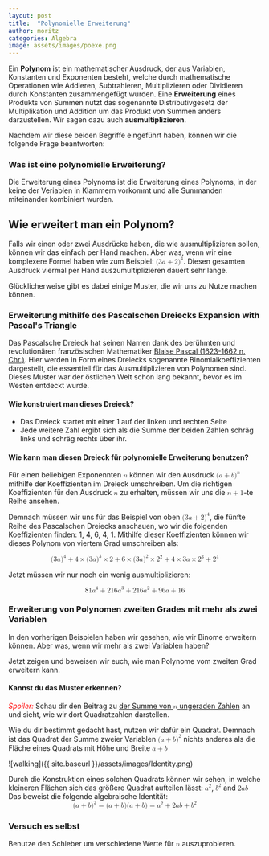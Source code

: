 ```yaml
---
layout: post
title:  "Polynomielle Erweiterung"
author: moritz
categories: Algebra
image: assets/images/poexe.png
---
```

Ein **Polynom** ist ein mathematischer Ausdruck, der aus Variablen, Konstanten und Exponenten besteht, welche durch mathematische Operationen wie Addieren, Subtrahieren, Multiplizieren oder Dividieren durch Konstanten zusammengefügt wurden. 
Eine **Erweiterung** eines Produkts von Summen nutzt das sogenannte Distributivgesetz der Multiplikation und Addition um das Produkt von Summen anders darzustellen. Wir sagen dazu auch **ausmultiplizieren**.

Nachdem wir diese beiden Begriffe eingeführt haben, können wir die folgende Frage beantworten:

### Was ist eine polynomielle Erweiterung?
Die Erweiterung eines Polynoms ist die Erweiterung eines Polynoms, in der keine der Veriablen in Klammern vorkommt und alle Summanden miteinander kombiniert wurden.

## Wie erweitert man ein Polynom?

Falls wir einen oder zwei Ausdrücke haben, die wie ausmultiplizieren sollen, können wir das einfach per Hand machen. Aber was, wenn wir eine komplexere Formel haben wie zum Beispiel: <math display="inline"> <mrow> <mo form="prefix" stretchy="false">(</mo> <mn>3</mn> <mi>a</mi> <mo>+</mo> <mn>2</mn> <msup> <mo form="postfix" stretchy="false">)</mo> <mn>4</mn> </msup> </mrow> </math>.
Diesen gesamten Ausdruck viermal per Hand auszumultiplizieren dauert sehr lange.
<p>Glücklicherweise gibt es dabei einige Muster, die wir uns zu Nutze machen können.</p>

### Erweiterung mithilfe des Pascalschen Dreiecks Expansion with Pascal's Triangle
Das Pascalsche Dreieck hat seinen Namen dank des berühmten und revolutionären französischen Mathematiker [Blaise Pascal (1623-1662 n. Chr.)](https://de.wikipedia.org/wiki/Blaise_Pascal). Hier werden in Form eines Dreiecks sogenannte Binomialkoeffizienten dargestellt, die essentiell für das Ausmultiplizieren von Polynomen sind. Dieses Muster war der östlichen Welt schon lang bekannt, bevor es im Westen entdeckt wurde.

#### Wie konstruiert man dieses Dreieck?
- Das Dreieck startet mit einer 1 auf der linken und rechten Seite
- Jede weitere Zahl ergibt sich als die Summe der beiden Zahlen schräg links und schräg rechts über ihr.

#### Wie kann man diesen Dreieck für polynomielle Erweiterung benutzen?
Für einen beliebigen Exponennten <math display="inline"><mi>n</mi></math> können wir den Ausdruck  <math display="inline"><mrow><mo form="prefix" stretchy="false">(</mo><mi>a</mi><mo>+</mo><mi>b</mi><msup><mo form="postfix" stretchy="false">)</mo><mi>n</mi></msup></mrow></math> mithilfe der Koeffizienten im Dreieck umschreiben. 
Um die richtigen Koeffizienten für den Ausdruck <math display="inline"><mrow><mi>n</mi></mrow></math> zu erhalten, müssen wir uns die <math display="inline"><mrow><mi>n</mi><mo>+</mo><mn>1</mn></mrow></math>-te Reihe ansehen.

<div id="observablehq-c7e957ce">
  <div class="observablehq-viewof-values"></div>
  <div class="observablehq-pascal"></div>
</div>
<script type="module">
  import {Runtime, Inspector} from "https://cdn.jsdelivr.net/npm/@observablehq/runtime@4/dist/runtime.js";
  import define from "https://api.observablehq.com/@864af2bf64442aa6/pascals-sierpinski.js?v=3";
  (new Runtime).module(define, name => {
    if (name === "viewof values") return Inspector.into("#observablehq-c7e957ce .observablehq-viewof-values")();
    if (name === "pascal") return Inspector.into("#observablehq-c7e957ce .observablehq-pascal")();
  });
</script>

Demnach müssen wir uns für das Beispiel von oben <math display="inline"> <mrow> <mo form="prefix" stretchy="false">(</mo> <mn>3</mn> <mi>a</mi> <mo>+</mo> <mn>2</mn> <msup> <mo form="postfix" stretchy="false">)</mo> <mn>4</mn> </msup> </mrow> </math>, 
die fünfte Reihe des Pascalschen Dreiecks anschauen, wo wir die folgenden Koeffizienten finden: 1, 4, 6, 4, 1.
Mithilfe dieser Koeffizienten können wir dieses Polynom von viertem Grad umschreiben als:

<math display="block">
  <mrow>
    <mo form="prefix" stretchy="false">(</mo>
    <mn>3</mn>
    <mi>a</mi>
    <msup>
      <mo form="postfix" stretchy="false">)</mo>
      <mn>4</mn>
    </msup>
    <mo>+</mo>
    <mn>4</mn>
    <mo>&times;</mo>
    <mo form="prefix" stretchy="false">(</mo>
    <mn>3</mn>
    <mi>a</mi>
    <msup>
      <mo form="postfix" stretchy="false">)</mo>
      <mn>3</mn>
    </msup>
    <mo>&times;</mo>
    <mn>2</mn>
    <mo>+</mo>
    <mn>6</mn>
    <mo>&times;</mo>
    <mo form="prefix" stretchy="false">(</mo>
    <mn>3</mn>
    <mi>a</mi>
    <msup>
      <mo form="postfix" stretchy="false">)</mo>
      <mn>2</mn>
    </msup>
    <mo>&times;</mo>
    <msup>
      <mn>2</mn>
      <mn>2</mn>
    </msup>
    <mo>+</mo>
    <mn>4</mn>
    <mo>&times;</mo>
    <mn>3</mn>
    <mi>a</mi>
    <mo>&times;</mo>
    <msup>
      <mn>2</mn>
      <mn>3</mn>
    </msup>
    <mo>+</mo>
    <msup>
      <mn>2</mn>
      <mn>4</mn>
    </msup>
  </mrow>
</math>

Jetzt müssen wir nur noch ein wenig ausmultiplizieren:

<math display="block">
  <mrow>
    <mn>81</mn>
    <msup>
      <mi>a</mi>
      <mn>4</mn>
    </msup>
    <mo>+</mo>
    <mn>216</mn>
    <msup>
      <mi>a</mi>
      <mn>3</mn>
    </msup>
    <mo>+</mo>
    <mn>216</mn>
    <msup>
      <mi>a</mi>
      <mn>2</mn>
    </msup>
    <mo>+</mo>
    <mn>96</mn>
    <mi>a</mi>
    <mo>+</mo>
    <mn>16</mn>
  </mrow>
</math>

### Erweiterung von Polynomen zweiten Grades mit mehr als zwei Variablen
In den vorherigen Beispielen haben wir gesehen, wie wir Binome erweitern können. Aber was, wenn wir mehr als zwei Variablen haben?

Jetzt zeigen und beweisen wir euch, wie man Polynome vom zweiten Grad erweitern kann.
#### Kannst du das Muster erkennen?
<span style="color: red;">*Spoiler:*</span> Schau dir den Beitrag zu [der Summe von <math display="inline"><mi>n</mi></math> ungeraden Zahlen](https://visualproofs.github.io/series/algebra/2023/05/25/de_n-odd-numbers.html) an und sieht, wie wir dort Quadratzahlen darstellen.

Wie du dir bestimmt gedacht hast, nutzen wir dafür ein Quadrat. Demnach ist das Quadrat der Summe zweier Variablen <math display="inline"><mrow><mo form="prefix" stretchy="false">(</mo><mi>a</mi><mo>+</mo><mi>b</mi><msup><mo form="postfix" stretchy="false">)</mo><mn>2</mn></msup> </mrow> </math> nichts anderes als die Fläche eines Quadrats mit Höhe und Breite <math display="inline"><mrow><mi>a</mi><mo>+</mo><mi>b</mi></mrow></math>

![walking]({{ site.baseurl }}/assets/images/Identity.png)

Durch die Konstruktion eines solchen Quadrats können wir sehen, in welche kleineren Flächen sich das größere Quadrat aufteilen lässt: <math display="inline"><msup><mi>a</mi><mn>2</mn></msup></math>, <math display="inline"><msup><mi>b</mi><mn>2</mn></msup></math> and <math display="inline"><mrow><mn>2</mn><mi>a</mi><mi>b</mi></mrow></math>
Das beweist die folgende algebraische Identität:
<math display="block"><mrow><mo form="prefix" stretchy="false">(</mo><mi>a</mi><mo>+</mo><mi>b</mi><msup><mo form="postfix" stretchy="false">)</mo><mn>2</mn></msup><mo>=</mo><mo form="prefix" stretchy="false">(</mo><mi>a</mi><mo>+</mo><mi>b</mi><mo form="postfix" stretchy="false">)</mo><mo form="prefix" stretchy="false">(</mo><mi>a</mi><mo>+</mo><mi>b</mi><mo form="postfix" stretchy="false">)</mo><mo>=</mo><msup><mi>a</mi><mn>2</mn></msup><mo>+</mo><mn>2</mn><mi>a</mi><mi>b</mi><mo>+</mo><msup><mi>b</mi><mn>2</mn></msup></mrow></math>

### Versuch es selbst

Benutze den Schieber um verschiedene Werte für <math display="inline"><mi>n</mi></math> auszuprobieren.
<div id="observablehq-fc37ba2b">
  <div class="observablehq-viewof-numVars"></div>
  <div class="observablehq-numVars"></div>
  <div class="observablehq-binomial"></div>
  <div class="observablehq-rectData"></div>
  <div class="observablehq-formula"></div>
  <div class="observablehq-rs"></div>
  <div class="observablehq-ithLetter"></div>
  <div class="observablehq-color"></div>
  <div class="observablehq-d3"></div>
</div>
<script type="module">
  import {Runtime, Inspector} from "https://cdn.jsdelivr.net/npm/@observablehq/runtime@4/dist/runtime.js";
  import define from "https://api.observablehq.com/@864af2bf64442aa6/a-b-c-2.js?v=3";
  (new Runtime).module(define, name => {
    if (name === "viewof numVars") return Inspector.into("#observablehq-fc37ba2b .observablehq-viewof-numVars")();
    if (name === "numVars") return Inspector.into("#observablehq-fc37ba2b .observablehq-numVars")();
    if (name === "binomial") return Inspector.into("#observablehq-fc37ba2b .observablehq-binomial")();
  });
</script>